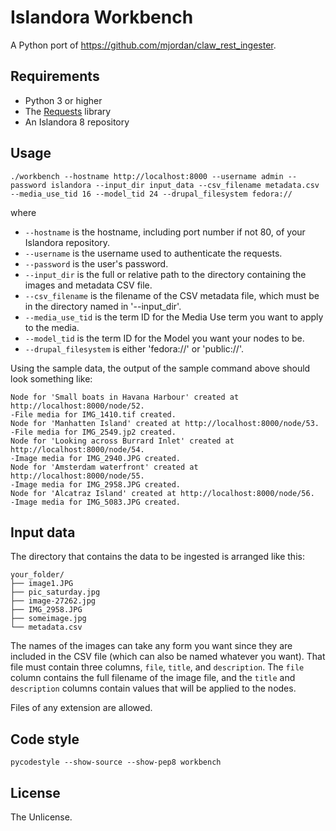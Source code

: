 # Islandora Workbench

A Python port of https://github.com/mjordan/claw_rest_ingester.

## Requirements

* Python 3 or higher
* The [Requests](https://2.python-requests.org/en/master/) library
* An Islandora 8 repository

## Usage

`./workbench --hostname http://localhost:8000 --username admin --password islandora --input_dir input_data --csv_filename metadata.csv --media_use_tid 16 --model_tid 24 --drupal_filesystem fedora://`

where

* `--hostname` is the hostname, including port number if not 80, of your Islandora repository.
* `--username` is the username used to authenticate the requests.
* `--password` is the user's password.
* `--input_dir` is the full or relative path to the directory containing the images and metadata CSV file.
* `--csv_filename` is the filename of the CSV metadata file, which must be in the directory named in '--input_dir'.
* `--media_use_tid` is the term ID for the Media Use term you want to apply to the media.
* `--model_tid` is the term ID for the Model you want your nodes to be.
* `--drupal_filesystem` is either 'fedora://' or 'public://'.

Using the sample data, the output of the sample command above should look something like:

```
Node for 'Small boats in Havana Harbour' created at http://localhost:8000/node/52.
-File media for IMG_1410.tif created.
Node for 'Manhatten Island' created at http://localhost:8000/node/53.
-File media for IMG_2549.jp2 created.
Node for 'Looking across Burrard Inlet' created at http://localhost:8000/node/54.
-Image media for IMG_2940.JPG created.
Node for 'Amsterdam waterfront' created at http://localhost:8000/node/55.
-Image media for IMG_2958.JPG created.
Node for 'Alcatraz Island' created at http://localhost:8000/node/56.
-Image media for IMG_5083.JPG created.
```

## Input data

The directory that contains the data to be ingested is arranged like this:

```
your_folder/
├── image1.JPG
├── pic_saturday.jpg
├── image-27262.jpg
├── IMG_2958.JPG
├── someimage.jpg
└── metadata.csv
```

The names of the images can take any form you want since they are included in the CSV file (which can also be named whatever you want). That file must contain three columns, `file`, `title`, and `description`. The `file` column contains the full filename of the image file, and the `title` and `description` columns contain values that will be applied to the nodes.

Files of any extension are allowed.

## Code style

`pycodestyle --show-source --show-pep8 workbench`

## License

The Unlicense.
